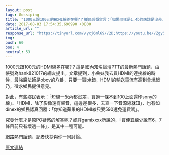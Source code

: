 ```yaml
---
layout: post
tags: Gossiping
title: "1000元跟100元的HDMI線差在哪?？鄉民感慨留言：「如果同樣是1.4b的應該是沒差，不過如果線很長，也會有訊號」。"
date: 2017-08-03 17:54:35.690990 +0800
article_url: ""
response_url: "https://tinyurl.com//ycj6ml69//2D;https://youtu.be//Zgy5fX//VPCs"
img: 
push: 60
boo: 4
neutral: 53
---
```


1000元跟100元的HDMI線差在哪?？這是國內知名論壇PTT的最新熱門話題，由帳號為hank821017的網友提出。文章提到，小魯妹我去買HDMI的連接線的時候，最強魔法師是obov的八卦，只要一個bit錯，HDMI的輸送電流有高到會燒起乃，徵求鄉民提供意見。

對此，有些鄉民表示：「短線一米內都沒差，買過一條不到100上面還印sony的線」、「HDMI，除了影像還有聲音，這邊差很多，去查一下音源線就知」，也有如dinex的鄉民認真回覆：「你知道蘋果的HDMI線只要590還免運費嗎」。

究竟什麼才是原PO疑惑的解答呢？或許gamixxxx所說的，「買便宜線少說有6，7條目前只有壞過一條」，是其中一種可能。

網路熱門話題，記者快抄與你一同討論。

<a href = "https://www.ptt.cc/bbs/Gossiping/M.1501742292.A.F6A.html">原文連結</a>

